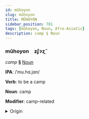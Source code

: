 ```yaml
---
id: mûhoyon
slug: mûhoyon
title: MÛHOYON
sidebar_position: 701
tags: [mûhoyon, Noun, Afro-Asiatic]
description: camp § Noun
---
```


### mûhoyon&emsp;<span kind="abugida">ƶʄɂɀ̃</span>

*camp* **§** [Noun](../../tags/Noun)

**IPA**: /ˈmu.hɑ.jɑn/

**Verb**: to be a camp

**Noun**: camp

**Modifier**: camp-related

<details>
    <summary>Origin</summary>
    Arabic مُخَيَّم muḵayyam /mu.xaj.jam/<br/>
    <em>Afro-Asiatic Language Family</em>
</details>